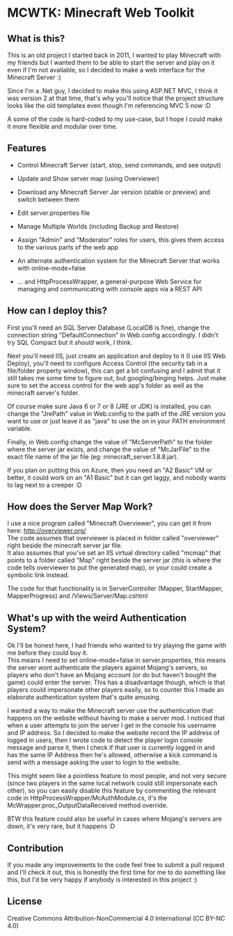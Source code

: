 # MCWTK: Minecraft Web Toolkit #

## What is this? ##
This is an old project I started back in 2011, I wanted to play Minecraft with my friends but I wanted them to be able to start the server and play on it even if I'm not available, so I decided to make a web interface for the Minecraft Server :)

Since I'm a .Net guy, I decided to make this using ASP.NET MVC, I think it was version 2 at that time, that's why you'll notice that the project structure looks like the old templates even though I'm referencing MVC 5 now :D

A some of the code is hard-coded to my use-case, but I hope I could make it more flexible and modular over time.

## Features ##
- Control Minecraft Server (start, stop, send commands, and see output)
- Update and Show server map (using Overviewer)
- Download any Minecraft Server Jar version (stable or preview) and switch between them
- Edit server.properties file
- Manage Multiple Worlds (including Backup and Restore)
- Assign "Admin" and "Moderator" roles for users, this gives them access to the various parts of the web app
- An alternate authentication system for the Minecraft Server that works with online-mode=false

- ... and HttpProcessWrapper, a general-purpose Web Service for managing and communicating with console apps via a REST API

## How can I deploy this? ##
First you'll need an SQL Server Database (LocalDB is fine), change the connection string "DefaultConnection" in Web.config accordingly. I didn't try SQL Compact but it *should* work, I think.

Next you'll need IIS, just create an application and deploy to it (I use IIS Web Deploy), you'll need to configure Access Control (the security tab in a file/folder property window), this can get a bit confusing and I admit that it still takes me some time to figure out, but googling/binging helps. Just make sure to set the access control for the web app's folder as well as the minecraft server's folder.

Of course make sure Java 6 or 7 or 8 (JRE or JDK) is installed, you can change the "JrePath" value in Web.config to the path of the JRE version you want to use or just leave it as "java" to use the on in your PATH environment variable.

Finally, in Web.config change the value of "McServerPath" to the folder where the server jar exists, and change the value of "McJarFile" to the exact file name of the jar file (eg: minecraft_server.1.8.8.jar).

If you plan on putting this on Azure, then you need an "A2 Basic" VM or better, it could work on an "A1 Basic" but it can get laggy, and nobody wants to lag next to a creeper :D

## How does the Server Map Work? ##
I use a nice program called "Minecraft Overviewer", you can get it from here: http://overviewer.org/  
The code assumes that overviewer is placed in folder called "overviewer" right beside the minecraft server jar file.  
It also assumes that you've set an IIS virtual directory called "mcmap" that points to a folder called "Map" right beside the server jar (this is where the code tells overviewer to put the generated map), or your could create a symbolic link instead.

The code for that functionality is in ServerController (Mapper, StartMapper, MapperProgress) and /Views/Server/Map.cshtml

## What's up with the weird Authentication System? ##
Ok I'll be honest here, I had friends who wanted to try playing the game with me before they could buy it.  
This means I need to set online-mode=false in server.properties, this means the server wont authenticate the players against Mojang's servers, so players who don't have an Mojang account (or do but haven't bought the game) could enter the server. This has a disadvantage though, which is that players could impersonate other players easily, so to counter this I made an elaborate authentication system that's quite amusing.

I wanted a way to make the Minecraft server use the authentication that happens on the website without having to make a server mod. I noticed that when a user attempts to join the server I get in the console his username and IP address. So I decided to make the website record the IP address of logged in users, then I wrote code to detect the player login console message and parse it, then I check if that user is currently logged in and has the same IP Address then he's allowed, otherwise a kick command is send with a message asking the user to login to the website.

This might seem like a pointless feature to most people, and not very secure (since two players in the same local network could still impersonate each other), so you can easily disable this feature by commenting the relevant code in HttpProcessWrapper/McAuthModule.cs, it's the McWrapper.proc_OutputDataReceived method override.

BTW this feature could also be useful in cases where Mojang's servers are down, it's very rare, but it happens :D

## Contribution ##
If you made any improvements to the code feel free to submit a pull request and I'll check it out, this is honestly the first time for me to do something like this, but I'd be very happy if anybody is interested in this project :)

## License ##
Creative Commons Attribution-NonCommercial 4.0 International (CC BY-NC 4.0)